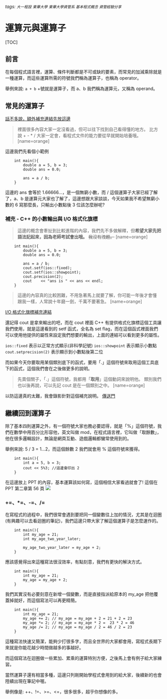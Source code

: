 ###### tags: `大一程設` `東華大學` `東華大學資管系` `基本程式概念` `資管經驗分享`

運算元與運算子
===

[TOC]

## 前言

在每個程式語言裡，運算、條件判斷都是不可或缺的要素，而常見的加減乘除就是一種運算，而這些運算所需的符號我們稱為運算子，也稱為 operator。

舉例來說:
`a + b`
+號就是運算子，而 a、b 我們稱為運算元，又稱為 operand。

## 常見的運算子

[話不多說，額外補充連結先放這邊](https://docs.microsoft.com/zh-tw/cpp/cpp/cpp-built-in-operators-precedence-and-associativity?view=msvc-160)

> 裡面很多內容大家一定沒看過，但可以往下找到自己看得懂的地方。
> 比方說 + - * / 大家一定會，看程式文件的能力要從早就開始培養哦。
> [name=orange]

這邊我們先看個小範例
``` cpp=
    int main(){
        double a = 5, b = 3;
        double ans = 0.0;
        
        ans = a / b;
    }
```
這邊的 ans 會等於 1.66666...，是一個無窮小數，而 / 這個運算子大家已經了解了，a、b 是運算元大家也了解了，這邊想跟大家談談，今天如果我不希望無窮小數的 6 寫那麼長，只輸出小數點後 3 位該怎麼辦呢?

### 補充 - C++ 的小數輸出與 I/O 格式化旗標

> 這邊的概念會牽扯到比較進階的內容，我們先不多做解釋，但**希望大家先把語法記起來，因為老師考試會出哦。**
> ~~我沒有洩題。~~
> [name=orange]

```cpp=
    int main(){
        double a = 5, b = 3;
        double ans = 0.0;
        
        ans = a / b;
    	cout.setf(ios::fixed);
    	cout.setf(ios::showpoint);
    	cout.precision(2);
    	cout 	<< "ans is " << ans << endl;
    }
```

> 這邊的內容真的比較困難，不用急著馬上就要了解，你可能一年後才會懂
> 跟我一樣，人常說十年磨一劍，千萬不要著急。
> [name=orange]

[I/O 格式化旗標補充連結](https://openhome.cc/Gossip/CppGossip/IOFormatFlag.html)

還記得 cout 是拿來輸出的吧，而在 cout 裡面 C++ 有提供格式化旗標這個工具讓我們使用，就是這邊看到的 setf 函式，全名為 set flag，而在這個函式裡面我們可以使用他提供的屬性來設定我們想要的輸出，上面的連結可以看到更多的屬性。

`ios::fixed` 表示以正常方式顯示(非科學記號)
`ios::showpoint` 表示顯示小數點
`cout.setprecision(2)` 表示顯示到小數點後第二位

而如果今天你要取用某個類別底下的函式，要用「.」這個符號來取用這個工具底下的函式，這個我們會在之後做更多的說明。

> 先賣個關子，「.」這個符號，我都用「**取用**」這個動詞來說明他。
> 類別我們也以後再說，可以先記 cout 是在一個類別之中。
> [name=orange]

以防這邊真的太難，我會錄影針對這個補充說明。
[傳送門]()

## 繼續回到運算子

除了基本四則運算之外，有一個符號大家也務必要認得，就是「%」這個符號，我們在數學中用百分比形容他，英文叫做 mod，在程式語言裡，它叫做「取餘數」，他在很多邏輯設計，無論是網頁互動、遊戲邏輯都蠻常使用到的。

舉例來說: 5 / 3 = 1...2，而這個餘數 2 我們就會用 % 這個符號來獲得。

```cpp=
    int main(){
        int a = 5, b = 3;
        cout << 5%3; //這邊會印出 2        
    }
```

在這邊放上 PPT 的內容，基本運算該如何寫，這個相信大家看過就會了! 這個在 PPT 第二章第 56 頁
![](https://i.imgur.com/SWmrx9p.png)

### +=、*=、-=、/=

在寫程式的過程中，我們很常會遇到要把同一個變數往上加的情況，尤其是在迴圈(有興趣可以去看迴圈的筆記)，我們這邊只帶大家了解這個運算子是怎麼運作的。

```cpp=
    int main(){
        int my_age = 21;
        int my_age_two_year_later;
        
        my_age_two_year_later = my_age + 2;
    }
```

應該感覺得出來這種寫法很沒效率，有點刻意，我們有更快的解決方式。

```cpp=
    int main(){
        int my_age = 21;
        my_age = my_age + 2;
    }
```
我們其實沒有必要刻意在新增一個變數，而是直接指派給原本的 my_age 把他覆蓋掉就好，而這個寫法可以再更精簡。

```cpp=
    int main(){
        int my_age = 21;
        my_age += 2; // my_age = my_age + 2 = 21 + 2 = 23
        my_age *= 2; // my_age = my_age * 2 =  23 * 2 = 46
        my_age /= 2; // my_age = my_age / 2 = 46 / 2 = 23
    }
```
這種寫法快速又簡潔，能夠少打很多字，而且全世界的大家都會用，寫程式長期下來就是你能花越少時間做越多的事越好。

而這個寫法在迴圈做一些累加、累乘的運算特別方便，之後馬上會有例子給大家練習。

當然運算子還有相當多種，這邊只列剛開始學程式會用到的給大家，後續新的也會陸續出現在筆記中喔。

舉例像是: ++、!=、>=、<=，很多很多，超乎你想像的多。


